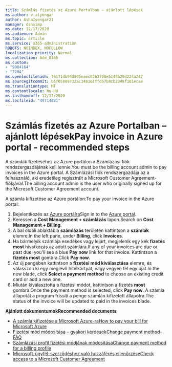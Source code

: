 ```yaml
---
title: Számlás fizetés az Azure Portalban – ajánlott lépések
ms.author: v-aiyengar
author: AshaIyengar21
manager: dansimp
ms.date: 12/17/2020
ms.audience: Admin
ms.topic: article
ms.service: o365-administration
ROBOTS: NOINDEX, NOFOLLOW
localization_priority: Normal
ms.collection: Adm_O365
ms.custom:
- "9004164"
- "7284"
ms.openlocfilehash: 76171db94d905eaec0263700e5148b29d224a247
ms.sourcegitcommit: b5f05809732ac148161ffdb7b8cb2348f101ecae
ms.translationtype: MT
ms.contentlocale: hu-HU
ms.lasthandoff: 12/17/2020
ms.locfileid: "49714881"
---
```

# <a name="pay-invoice-in-azure-portal---recommended-steps"></a><span data-ttu-id="3be26-102">Számlás fizetés az Azure Portalban – ajánlott lépések</span><span class="sxs-lookup"><span data-stu-id="3be26-102">Pay invoice in Azure portal - recommended steps</span></span>

<span data-ttu-id="3be26-103">A számlák fizetéséhez az Azure portálon a Számlázási fiók rendszergazdájának kell lennie.</span><span class="sxs-lookup"><span data-stu-id="3be26-103">You must be the billing account admin to pay invoices in the Azure portal.</span></span> <span data-ttu-id="3be26-104">A Számlázási fiók rendszergazdája az a felhasználó, aki eredetileg regisztrált a Microsoft Customer Agreement-fiókjával.</span><span class="sxs-lookup"><span data-stu-id="3be26-104">The billing account admin is the user who originally signed up for the Microsoft Customer Agreement account.</span></span> 

<span data-ttu-id="3be26-105">A számla kifizetése az Azure portálon:</span><span class="sxs-lookup"><span data-stu-id="3be26-105">To pay your invoice in the Azure portal:</span></span> 

1. <span data-ttu-id="3be26-106">Bejelentkezés az [Azure portálra](https://portal.azure.com/)</span><span class="sxs-lookup"><span data-stu-id="3be26-106">Sign in to the [Azure portal](https://portal.azure.com/).</span></span>
1. <span data-ttu-id="3be26-107">Keressen a **Cost Management + számlázás** lapon.</span><span class="sxs-lookup"><span data-stu-id="3be26-107">Search on **Cost Management + Billing**.</span></span>
1. <span data-ttu-id="3be26-108">A bal oldali ablaktábla **számlázás** területén kattintson a **számlák** elemre.</span><span class="sxs-lookup"><span data-stu-id="3be26-108">In the left pane, under **Billing**, click **Invoices**.</span></span>
1. <span data-ttu-id="3be26-109">Ha bármelyik számlája esedékes vagy lejárt, megjelenik egy kék **fizetés most** hivatkozás az adott számlára.</span><span class="sxs-lookup"><span data-stu-id="3be26-109">If any of your invoices are due or past due, you'll see a blue **Pay now** link for that invoice.</span></span> <span data-ttu-id="3be26-110">Kattintson a **fizetés most** gombra.</span><span class="sxs-lookup"><span data-stu-id="3be26-110">Click **Pay now**.</span></span>
1. <span data-ttu-id="3be26-111">Az új pengében kattintson a **fizetési mód kiválasztása** elemre, és válasszon ki egy meglévő hitelkártyát, vagy vegyen fel egy újat.</span><span class="sxs-lookup"><span data-stu-id="3be26-111">In the new blade, click **Select a payment method** to choose an existing credit card or add a new one.</span></span>
1. <span data-ttu-id="3be26-112">Miután kiválasztotta a fizetési módot, kattintson a fizetés **most** gombra.</span><span class="sxs-lookup"><span data-stu-id="3be26-112">Once the payment method is selected, click **Pay now**.</span></span>
<span data-ttu-id="3be26-113">A számla állapotát a program frissíti a penge számlán kifizetett állapotra.</span><span class="sxs-lookup"><span data-stu-id="3be26-113">The status of the invoice will be updated to paid in the invoices blade.</span></span>

<span data-ttu-id="3be26-114">**Ajánlott dokumentumok**</span><span class="sxs-lookup"><span data-stu-id="3be26-114">**Recommended documents**</span></span>

- [<span data-ttu-id="3be26-115">A számla kifizetése a Microsoft Azure-ra</span><span class="sxs-lookup"><span data-stu-id="3be26-115">How to pay your bill for Microsoft Azure</span></span>](https://docs.microsoft.com/azure/cost-management-billing/understand/pay-bill)
- [<span data-ttu-id="3be26-116">Fizetési mód módosítása – gyakori kérdések</span><span class="sxs-lookup"><span data-stu-id="3be26-116">Change payment method- FAQ</span></span>](https://docs.microsoft.com/azure/billing/billing-how-to-change-credit-card?WT.mc_id=Portal-Microsoft_Azure_Support#frequently-asked-questions)
- [<span data-ttu-id="3be26-117">Számlázási profil fizetési módjának módosítása</span><span class="sxs-lookup"><span data-stu-id="3be26-117">Change payment method for a billing profile</span></span>](https://docs.microsoft.com/azure/cost-management-billing/manage/change-credit-card?WT.mc_id=Portal-Microsoft_Azure_Support#manage-credit-cards-for-a-microsoft-customer-agreement)
- [<span data-ttu-id="3be26-118">Microsoft-ügyfél-szerződéshez való hozzáférés ellenőrzése</span><span class="sxs-lookup"><span data-stu-id="3be26-118">Check access to a Microsoft Customer Agreement</span></span>](https://docs.microsoft.com/azure/cost-management-billing/manage/change-credit-card?WT.mc_id=Portal-Microsoft_Azure_Support%22%20%5Cl%20%22manage-credit-cards-for-a-microsoft-customer-agreement%22%20%5Ct%20%22_blank#check-the-type-of-your-account)